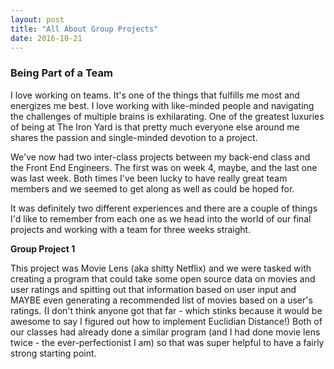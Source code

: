 ```yaml
---
layout: post
title: "All About Group Projects"
date: 2016-10-21
---
```

### Being Part of a Team

I love working on teams. It's one of the things that fulfills me most and energizes me best. I love working with like-minded people and navigating the challenges of multiple brains is exhilarating.  One of the greatest luxuries of being at The Iron Yard is that pretty much everyone else around me shares the passion and single-minded devotion to a project.

We've now had two inter-class projects between my back-end class and the Front End Engineers. The first was on week 4, maybe, and the last one was last week. Both times I've been lucky to have really great team members and we seemed to get along as well as could be hoped for.

It was definitely two different experiences and there are a couple of things I'd like to remember from each one as we head into the world of our final projects and working with a team for three weeks straight.

**Group Project 1**

This project was Movie Lens (aka shitty Netflix) and we were tasked with creating a program that could take some open source data on movies and user ratings and spitting out that information based on user input and MAYBE even generating a recommended list of movies based on a user's ratings. (I don't think anyone got that far - which stinks because it would be awesome to say I figured out how to implement Euclidian Distance!) Both of our classes had already done a similar program (and I had done movie lens twice - the ever-perfectionist I am) so that was super helpful to have a fairly strong starting point.

